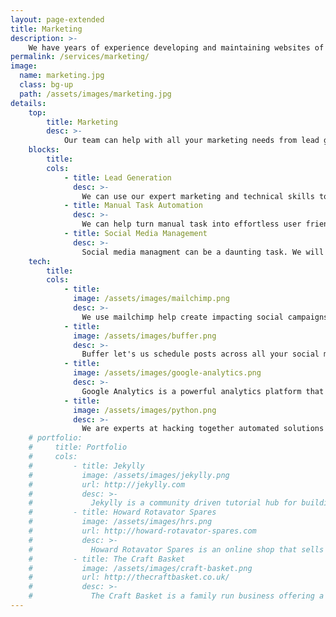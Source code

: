 ```yaml
---
layout: page-extended
title: Marketing
description: >-
    We have years of experience developing and maintaining websites of all kinds. Check out our portfolio and get in touch today!
permalink: /services/marketing/
image:
  name: marketing.jpg
  class: bg-up
  path: /assets/images/marketing.jpg
details:
    top:
        title: Marketing
        desc: >-
            Our team can help with all your marketing needs from lead generation to manual task automation. We can help today!
    blocks: 
        title: 
        cols: 
            - title: Lead Generation
              desc: >-
                We can use our expert marketing and technical skills to help your build advertising/marketing campaigns to help drive more customers to your business. We will help schedule social media posts, write / update website content and manage your public facing company appearance from a new perspective. 
            - title: Manual Task Automation
              desc: >-
                We can help turn manual task into effortless user friendly applications which do all the work for you. Our team has written countless scripts for fortune 500 companies saving their teams hours of wasted effort.
            - title: Social Media Management
              desc: >-
                Social media managment can be a daunting task. We will help you get the ball rolling in gaining traction through unique social media campaigns that will go viral and drive traffic to your startup/business.
    tech: 
        title: 
        cols: 
            - title: 
              image: /assets/images/mailchimp.png
              desc: >-
                We use mailchimp help create impacting social campaigns whether it involves email, social ads or newsletters.
            - title: 
              image: /assets/images/buffer.png
              desc: >-
                Buffer let's us schedule posts across all your social media accounts so you can sit back and relax whilst watching your business grow.
            - title: 
              image: /assets/images/google-analytics.png
              desc: >- 
                Google Analytics is a powerful analytics platform that provides us an insight into your customers behaviour when using your website/app. We can use this to improve end-user experience and find out how customers found your product so we can help you do more of that!
            - title: 
              image: /assets/images/python.png
              desc: >-
                We are experts at hacking together automated solutions to your manual and time consuming tasks with Python. We will help prevent you from going insane and repeating the same task over and over - so get in contact!
    # portfolio:
    #     title: Portfolio 
    #     cols:
    #         - title: Jekylly
    #           image: /assets/images/jekylly.png
    #           url: http://jekylly.com
    #           desc: >-
    #             Jekylly is a community driven tutorial hub for building Jekyll websites.
    #         - title: Howard Rotavator Spares
    #           image: /assets/images/hrs.png
    #           url: http://howard-rotavator-spares.com
    #           desc: >-
    #             Howard Rotavator Spares is an online shop that sells new/used rotavator parts.
    #         - title: The Craft Basket
    #           image: /assets/images/craft-basket.png
    #           url: http://thecraftbasket.co.uk/
    #           desc: >-
    #             The Craft Basket is a family run business offering a variety of knitting/sewing products and more.
---
```


